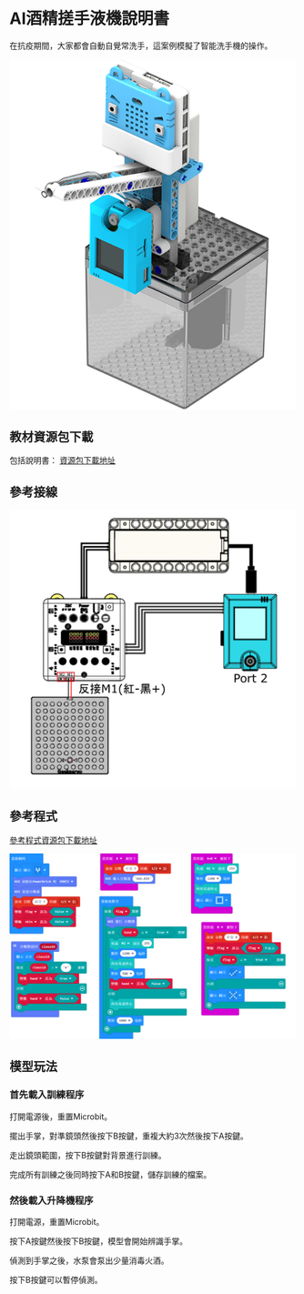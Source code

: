 # AI酒精搓手液機說明書

在抗疫期間，大家都會自動自覺常洗手，這案例模擬了智能洗手機的操作。

![](../../images/wash.png)

## 教材資源包下載

包括說明書： [資源包下載地址](https://bit.ly/AIHealthCareSetBuildingGuide)

## 參考接線

![](./images/washcon.png)

## 參考程式

[參考程式資源包下載地址](https://bit.ly/AIHealthCareSetHex)

![](./images/washcode.png)

## 模型玩法

### 首先載入訓練程序

打開電源後，重置Microbit。

擺出手掌，對準鏡頭然後按下B按鍵，重複大約3次然後按下A按鍵。

走出鏡頭範圍，按下B按鍵對背景進行訓練。

完成所有訓練之後同時按下A和B按鍵，儲存訓練的檔案。

### 然後載入升降機程序

打開電源，重置Microbit。

按下A按鍵然後按下B按鍵，模型會開始辨識手掌。

偵測到手掌之後，水泵會泵出少量消毒火酒。

按下B按鍵可以暫停偵測。





